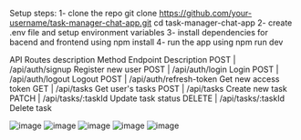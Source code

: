 Setup steps:
1- clone the repo
git clone https://github.com/your-username/task-manager-chat-app.git
cd task-manager-chat-app
2- create .env file and setup environment variables
3- install dependencies for bacend and frontend using npm install
4- run the app using npm run dev 

API Routes description
Method        Endpoint               Description
POST | /api/auth/signup         Register new user
POST | /api/auth/login            Login
POST | /api/auth/logout           Logout 
POST | /api/auth/refresh-token    Get new access token
GET | /api/tasks                  Get user's tasks
POST | /api/tasks                 Create new task
PATCH | /api/tasks/:taskId        Update task status
DELETE | /api/tasks/:taskId       Delete task

![image](https://github.com/user-attachments/assets/fbac5c28-ae5d-4388-ab8e-e405de37e34a)
![image](https://github.com/user-attachments/assets/63316853-2f13-401a-a72d-f636a65cd7b6)
![image](https://github.com/user-attachments/assets/8bae9a0b-122f-46c4-867c-f8a3728e52c9)
![image](https://github.com/user-attachments/assets/b0e730c1-b65a-45dc-b260-8a10894c2aeb)
![image](https://github.com/user-attachments/assets/8fd183d9-1aef-42cb-980a-5097d8811eb0)


